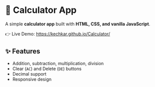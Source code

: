 # 🧮 Calculator App

A simple **calculator app** built with **HTML, CSS, and vanilla JavaScript**.  

👉 Live Demo: https://kechkar.github.io/Calculator/

## ✨ Features
- Addition, subtraction, multiplication, division
- Clear (`AC`) and Delete (`DE`) buttons
- Decimal support
- Responsive design
